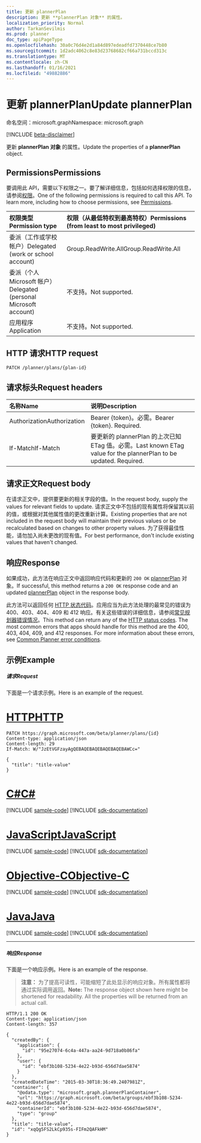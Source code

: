 ```yaml
---
title: 更新 plannerPlan
description: 更新 **plannerPlan 对象** 的属性。
localization_priority: Normal
author: TarkanSevilmis
ms.prod: planner
doc_type: apiPageType
ms.openlocfilehash: 30a0c76d4e2d1a84d897edeadfd7370448ce7b80
ms.sourcegitcommit: 1d2adc4062c8e83d23768682cf66a731bccd313c
ms.translationtype: MT
ms.contentlocale: zh-CN
ms.lasthandoff: 01/16/2021
ms.locfileid: "49882886"
---
```

# <a name="update-plannerplan"></a><span data-ttu-id="7f678-103">更新 plannerPlan</span><span class="sxs-lookup"><span data-stu-id="7f678-103">Update plannerPlan</span></span>

<span data-ttu-id="7f678-104">命名空间：microsoft.graph</span><span class="sxs-lookup"><span data-stu-id="7f678-104">Namespace: microsoft.graph</span></span>

[!INCLUDE [beta-disclaimer](../../includes/beta-disclaimer.md)]

<span data-ttu-id="7f678-105">更新 **plannerPlan 对象** 的属性。</span><span class="sxs-lookup"><span data-stu-id="7f678-105">Update the properties of a **plannerPlan** object.</span></span>

## <a name="permissions"></a><span data-ttu-id="7f678-106">Permissions</span><span class="sxs-lookup"><span data-stu-id="7f678-106">Permissions</span></span>
<span data-ttu-id="7f678-p101">要调用此 API，需要以下权限之一。要了解详细信息，包括如何选择权限的信息，请参阅[权限](/graph/permissions-reference)。</span><span class="sxs-lookup"><span data-stu-id="7f678-p101">One of the following permissions is required to call this API. To learn more, including how to choose permissions, see [Permissions](/graph/permissions-reference).</span></span>

|<span data-ttu-id="7f678-109">权限类型</span><span class="sxs-lookup"><span data-stu-id="7f678-109">Permission type</span></span>      | <span data-ttu-id="7f678-110">权限（从最低特权到最高特权）</span><span class="sxs-lookup"><span data-stu-id="7f678-110">Permissions (from least to most privileged)</span></span>              |
|:--------------------|:---------------------------------------------------------|
|<span data-ttu-id="7f678-111">委派（工作或学校帐户）</span><span class="sxs-lookup"><span data-stu-id="7f678-111">Delegated (work or school account)</span></span> | <span data-ttu-id="7f678-112">Group.ReadWrite.All</span><span class="sxs-lookup"><span data-stu-id="7f678-112">Group.ReadWrite.All</span></span>    |
|<span data-ttu-id="7f678-113">委派（个人 Microsoft 帐户）</span><span class="sxs-lookup"><span data-stu-id="7f678-113">Delegated (personal Microsoft account)</span></span> | <span data-ttu-id="7f678-114">不支持。</span><span class="sxs-lookup"><span data-stu-id="7f678-114">Not supported.</span></span>    |
|<span data-ttu-id="7f678-115">应用程序</span><span class="sxs-lookup"><span data-stu-id="7f678-115">Application</span></span> | <span data-ttu-id="7f678-116">不支持。</span><span class="sxs-lookup"><span data-stu-id="7f678-116">Not supported.</span></span> |

## <a name="http-request"></a><span data-ttu-id="7f678-117">HTTP 请求</span><span class="sxs-lookup"><span data-stu-id="7f678-117">HTTP request</span></span>
<!-- { "blockType": "ignored" } -->
```http
PATCH /planner/plans/{plan-id}
```

## <a name="request-headers"></a><span data-ttu-id="7f678-118">请求标头</span><span class="sxs-lookup"><span data-stu-id="7f678-118">Request headers</span></span>

| <span data-ttu-id="7f678-119">名称</span><span class="sxs-lookup"><span data-stu-id="7f678-119">Name</span></span>       | <span data-ttu-id="7f678-120">说明</span><span class="sxs-lookup"><span data-stu-id="7f678-120">Description</span></span>|
|:-----------|:-----------|
| <span data-ttu-id="7f678-121">Authorization</span><span class="sxs-lookup"><span data-stu-id="7f678-121">Authorization</span></span>  | <span data-ttu-id="7f678-p102">Bearer {token}。必需。</span><span class="sxs-lookup"><span data-stu-id="7f678-p102">Bearer {token}. Required.</span></span> |
| <span data-ttu-id="7f678-124">If-Match</span><span class="sxs-lookup"><span data-stu-id="7f678-124">If-Match</span></span>  | <span data-ttu-id="7f678-p103">要更新的 plannerPlan 的上次已知 ETag 值。必需。</span><span class="sxs-lookup"><span data-stu-id="7f678-p103">Last known ETag value for the plannerPlan to be updated. Required.</span></span>|

## <a name="request-body"></a><span data-ttu-id="7f678-127">请求正文</span><span class="sxs-lookup"><span data-stu-id="7f678-127">Request body</span></span>
<span data-ttu-id="7f678-128">在请求正文中，提供要更新的相关字段的值。</span><span class="sxs-lookup"><span data-stu-id="7f678-128">In the request body, supply the values for relevant fields to update.</span></span> <span data-ttu-id="7f678-129">请求正文中不包括的现有属性将保留其以前的值，或根据对其他属性值的更改重新计算。</span><span class="sxs-lookup"><span data-stu-id="7f678-129">Existing properties that are not included in the request body will maintain their previous values or be recalculated based on changes to other property values.</span></span> <span data-ttu-id="7f678-130">为了获得最佳性能，请勿加入尚未更改的现有值。</span><span class="sxs-lookup"><span data-stu-id="7f678-130">For best performance, don't include existing values that haven't changed.</span></span>

## <a name="response"></a><span data-ttu-id="7f678-131">响应</span><span class="sxs-lookup"><span data-stu-id="7f678-131">Response</span></span>

<span data-ttu-id="7f678-132">如果成功，此方法在响应正文中返回响应代码和更新的 `200 OK` [plannerPlan](../resources/plannerplan.md) 对象。</span><span class="sxs-lookup"><span data-stu-id="7f678-132">If successful, this method returns a `200 OK` response code and an updated [plannerPlan](../resources/plannerplan.md) object in the response body.</span></span>

<span data-ttu-id="7f678-p105">此方法可以返回任何 [HTTP 状态代码](/graph/errors)。应用应当为此方法处理的最常见的错误为 400、403、404、409 和 412 响应。有关这些错误的详细信息，请参阅[常见规划器错误情况](../resources/planner-overview.md#common-planner-error-conditions)。</span><span class="sxs-lookup"><span data-stu-id="7f678-p105">This method can return any of the [HTTP status codes](/graph/errors). The most common errors that apps should handle for this method are the 400, 403, 404, 409, and 412 responses. For more information about these errors, see [Common Planner error conditions](../resources/planner-overview.md#common-planner-error-conditions).</span></span>

## <a name="example"></a><span data-ttu-id="7f678-136">示例</span><span class="sxs-lookup"><span data-stu-id="7f678-136">Example</span></span>
##### <a name="request"></a><span data-ttu-id="7f678-137">请求</span><span class="sxs-lookup"><span data-stu-id="7f678-137">Request</span></span>
<span data-ttu-id="7f678-138">下面是一个请求示例。</span><span class="sxs-lookup"><span data-stu-id="7f678-138">Here is an example of the request.</span></span>

# <a name="http"></a>[<span data-ttu-id="7f678-139">HTTP</span><span class="sxs-lookup"><span data-stu-id="7f678-139">HTTP</span></span>](#tab/http)
<!-- {
  "blockType": "request",
  "name": "update_plannerplan"
}-->
```http
PATCH https://graph.microsoft.com/beta/planner/plans/{id}
Content-type: application/json
Content-length: 29
If-Match: W/"JzEtVGFzayAgQEBAQEBAQEBAQEBAQEBAWCc="

{
  "title": "title-value"
}
```
# <a name="c"></a>[<span data-ttu-id="7f678-140">C#</span><span class="sxs-lookup"><span data-stu-id="7f678-140">C#</span></span>](#tab/csharp)
[!INCLUDE [sample-code](../includes/snippets/csharp/update-plannerplan-csharp-snippets.md)]
[!INCLUDE [sdk-documentation](../includes/snippets/snippets-sdk-documentation-link.md)]

# <a name="javascript"></a>[<span data-ttu-id="7f678-141">JavaScript</span><span class="sxs-lookup"><span data-stu-id="7f678-141">JavaScript</span></span>](#tab/javascript)
[!INCLUDE [sample-code](../includes/snippets/javascript/update-plannerplan-javascript-snippets.md)]
[!INCLUDE [sdk-documentation](../includes/snippets/snippets-sdk-documentation-link.md)]

# <a name="objective-c"></a>[<span data-ttu-id="7f678-142">Objective-C</span><span class="sxs-lookup"><span data-stu-id="7f678-142">Objective-C</span></span>](#tab/objc)
[!INCLUDE [sample-code](../includes/snippets/objc/update-plannerplan-objc-snippets.md)]
[!INCLUDE [sdk-documentation](../includes/snippets/snippets-sdk-documentation-link.md)]

# <a name="java"></a>[<span data-ttu-id="7f678-143">Java</span><span class="sxs-lookup"><span data-stu-id="7f678-143">Java</span></span>](#tab/java)
[!INCLUDE [sample-code](../includes/snippets/java/update-plannerplan-java-snippets.md)]
[!INCLUDE [sdk-documentation](../includes/snippets/snippets-sdk-documentation-link.md)]

---

##### <a name="response"></a><span data-ttu-id="7f678-144">响应</span><span class="sxs-lookup"><span data-stu-id="7f678-144">Response</span></span>
<span data-ttu-id="7f678-145">下面是一个响应示例。</span><span class="sxs-lookup"><span data-stu-id="7f678-145">Here is an example of the response.</span></span> 

><span data-ttu-id="7f678-p106">**注意：** 为了提高可读性，可能缩短了此处显示的响应对象。所有属性都将通过实际调用返回。</span><span class="sxs-lookup"><span data-stu-id="7f678-p106">**Note:** The response object shown here might be shortened for readability. All the properties will be returned from an actual call.</span></span>
<!-- {
  "blockType": "response",
  "truncated": true,
  "@odata.type": "microsoft.graph.plannerPlan"
} -->
```http
HTTP/1.1 200 OK
Content-type: application/json
Content-length: 357

{
  "createdBy": {
    "application": {
      "id": "95e27074-6c4a-447a-aa24-9d718a0b86fa"
    },
    "user": {
      "id": "ebf3b108-5234-4e22-b93d-656d7dae5874"
    }
  },
  "createdDateTime": "2015-03-30T18:36:49.2407981Z",
  "container": {
    "@odata.type": "microsoft.graph.plannerPlanContainer",
    "url": "https://graph.microsoft.com/beta/groups/ebf3b108-5234-4e22-b93d-656d7dae5874",
    "containerId": "ebf3b108-5234-4e22-b93d-656d7dae5874",
    "type": "group"
  },
  "title": "title-value",
  "id": "xqQg5FS2LkCp935s-FIFm2QAFkHM"
}
```

<!-- uuid: 8fcb5dbc-d5aa-4681-8e31-b001d5168d79
2015-10-25 14:57:30 UTC -->
<!--
{
  "type": "#page.annotation",
  "description": "Update plannerplan",
  "keywords": "",
  "section": "documentation",
  "tocPath": "",
  "suppressions": [
  ]
}
-->


